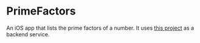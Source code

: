 # PrimeFactors

An iOS app that lists the prime factors of a number. It uses [this project](https://github.com/cmvandrevala/prime_factors_service) as a backend service.
